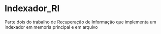 # Indexador_RI
Parte dois do trabalho de Recuperação de Informação que implementa um indexador em memoria principal e em arquivo

